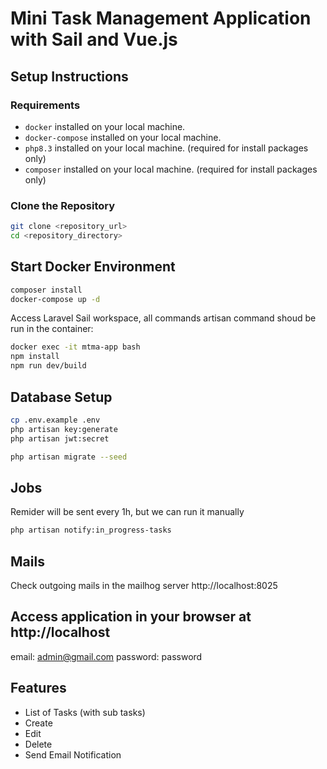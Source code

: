 # Mini Task Management Application with Sail and Vue.js

## Setup Instructions

### Requirements
- `docker` installed on your local machine.
- `docker-compose` installed on your local machine.
- `php8.3` installed on your local machine. (required for install packages only)
- `composer` installed on your local machine. (required for install packages only)

### Clone the Repository
```bash
git clone <repository_url>
cd <repository_directory>
```

## Start Docker Environment
```bash
composer install
docker-compose up -d
```

Access Laravel Sail workspace, all commands artisan command shoud be run in the container:

```bash
docker exec -it mtma-app bash
npm install
npm run dev/build
```

## Database Setup
```bash
cp .env.example .env
php artisan key:generate
php artisan jwt:secret

php artisan migrate --seed
```

## Jobs
Remider will be sent every 1h, but we can run it manually
```bash
php artisan notify:in_progress-tasks
```

## Mails
Check outgoing mails in the mailhog server
http://localhost:8025

## Access application in your browser at http://localhost
email: admin@gmail.com
password: password

## Features
- List of Tasks (with sub tasks)
- Create
- Edit
- Delete
- Send Email Notification
